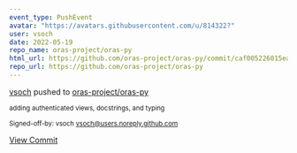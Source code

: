 ```yaml
---
event_type: PushEvent
avatar: "https://avatars.githubusercontent.com/u/814322?"
user: vsoch
date: 2022-05-19
repo_name: oras-project/oras-py
html_url: https://github.com/oras-project/oras-py/commit/caf005226015eacea5429dc26e6d63a5e1abf79e
repo_url: https://github.com/oras-project/oras-py
---
```


<a href='https://github.com/vsoch' target='_blank'>vsoch</a> pushed to <a href='https://github.com/oras-project/oras-py' target='_blank'>oras-project/oras-py</a>

<small>adding authenticated views, docstrings, and typing

Signed-off-by: vsoch <vsoch@users.noreply.github.com></small>

<a href='https://github.com/oras-project/oras-py/commit/caf005226015eacea5429dc26e6d63a5e1abf79e' target='_blank'>View Commit</a>